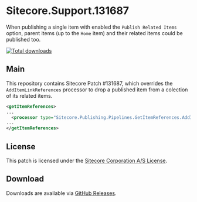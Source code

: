 # Sitecore.Support.131687

When publishing a single item with enabled the `Publish Related Items` option, parent items (up to the `Home` item) and their related items could be published too.

[![Total downloads](https://img.shields.io/github/downloads/SitecoreSupport/Sitecore.Support.131687/total.svg)](https://github.com/SitecoreSupport/Sitecore.Support.131687/releases)

## Main

This repository contains Sitecore Patch #131687, which overrides the `AddItemLinkReferences` processor to drop a published item from a colection of its related items.

``` xml
<getItemReferences>
...
  <processor type="Sitecore.Publishing.Pipelines.GetItemReferences.AddItemLinkReferences, Sitecore.Kernel" />
...
</getItemReferences>
```

## License

This patch is licensed under the [Sitecore Corporation A/S License](./LICENSE).

## Download

Downloads are available via [GitHub Releases](https://github.com/SitecoreSupport/Sitecore.Support.131687/releases).
